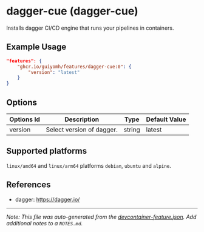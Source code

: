 
# dagger-cue (dagger-cue)

Installs dagger CI/CD engine that runs your pipelines in containers.

## Example Usage

```json
"features": {
    "ghcr.io/guiyomh/features/dagger-cue:0": {
        "version": "latest"
    }
}
```

## Options

| Options Id | Description | Type | Default Value |
|-----|-----|-----|-----|
| version | Select version of dagger. | string | latest |

<!-- markdownlint-disable MD041 -->

## Supported platforms

`linux/amd64` and `linux/arm64` platforms `debian`, `ubuntu` and `alpine`.

## References

- dagger: <https://dagger.io/>


---

_Note: This file was auto-generated from the [devcontainer-feature.json](https://github.com/guiyomh/features/blob/main/src/dagger-cue/devcontainer-feature.json).  Add additional notes to a `NOTES.md`._
